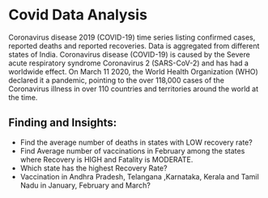 # Covid Data Analysis

Coronavirus disease 2019 (COVID-19) time series listing confirmed cases, reported deaths and reported recoveries. Data is aggregated from different states of India. Coronavirus disease (COVID-19) is caused by the Severe acute respiratory syndrome Coronavirus 2 (SARS-CoV-2) and has had a worldwide effect. On March 11 2020, the World Health Organization (WHO) declared it a pandemic, pointing to the over 118,000 cases of the Coronavirus illness in over 110 countries and territories around the world at the time.

## Finding and Insights:

- Find the average number of deaths in states with LOW recovery rate?
- Find Average number of vaccinations in February among the states where Recovery is HIGH and Fatality is MODERATE.
- Which state has the highest Recovery Rate?
- Vaccination in Andhra Pradesh, Telangana ,Karnataka, Kerala and Tamil Nadu in January, February and March? 
